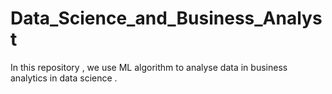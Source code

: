 # Data_Science_and_Business_Analyst
In this repository , we use ML algorithm to analyse data in business analytics in data science .  
